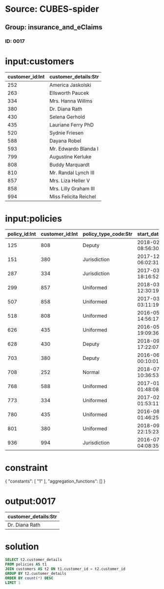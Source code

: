 # Source: CUBES-spider
## Group: insurance_and_eClaims
### ID: 0017

# input:customers

| customer_id:Int | customer_details:Str |
|---|---|
| 252 | America Jaskolski |
| 263 | Ellsworth Paucek |
| 334 | Mrs. Hanna Willms |
| 380 | Dr. Diana Rath |
| 430 | Selena Gerhold |
| 435 | Lauriane Ferry PhD |
| 520 | Sydnie Friesen |
| 588 | Dayana Robel |
| 593 | Mr. Edwardo Blanda I |
| 799 | Augustine Kerluke |
| 808 | Buddy Marquardt |
| 810 | Mr. Randal Lynch III |
| 857 | Mrs. Liza Heller V |
| 858 | Mrs. Lilly Graham III |
| 994 | Miss Felicita Reichel |

# input:policies

| policy_id:Int | customer_id:Int | policy_type_code:Str | start_date:Str | end_date:Str |
|---|---|---|---|---|
| 125 | 808 | Deputy | 2018-02-10 08:56:30 | 2018-03-18 09:17:26 |
| 151 | 380 | Jurisdiction | 2017-12-20 06:02:31 | 2017-09-16 22:04:13 |
| 287 | 334 | Jurisdiction | 2017-03-16 18:16:52 | 2017-11-24 06:36:51 |
| 299 | 857 | Uniformed | 2018-03-13 12:30:19 | 2018-01-22 05:24:10 |
| 507 | 858 | Uniformed | 2017-03-19 03:11:19 | 2017-11-01 00:41:27 |
| 518 | 808 | Uniformed | 2016-05-11 14:56:17 | 2018-03-15 05:02:00 |
| 626 | 435 | Uniformed | 2016-05-14 19:09:36 | 2018-01-18 06:17:36 |
| 628 | 430 | Deputy | 2018-09-19 17:22:07 | 2018-01-01 23:58:06 |
| 703 | 380 | Deputy | 2016-06-04 00:10:01 | 2018-01-19 22:45:33 |
| 708 | 252 | Normal | 2018-07-21 10:36:53 | 2018-03-07 13:52:47 |
| 768 | 588 | Uniformed | 2017-01-01 01:48:08 | 2017-09-30 03:16:49 |
| 773 | 334 | Uniformed | 2017-02-11 01:53:11 | 2018-01-15 03:23:05 |
| 780 | 435 | Uniformed | 2016-08-02 01:46:25 | 2018-03-03 18:36:22 |
| 801 | 380 | Uniformed | 2018-09-05 22:15:23 | 2018-03-17 10:16:59 |
| 936 | 994 | Jurisdiction | 2016-07-23 04:08:35 | 2017-10-07 08:29:25 |

# constraint

{
  "constants": [
    "1"
  ],
  "aggregation_functions": []
}

# output:0017

| customer_details:Str |
|---|
| Dr. Diana Rath |

# solution

```sql
SELECT t2.customer_details
FROM policies AS t1
JOIN customers AS t2 ON t1.customer_id = t2.customer_id
GROUP BY t2.customer_details
ORDER BY count(*) DESC
LIMIT 1
```
